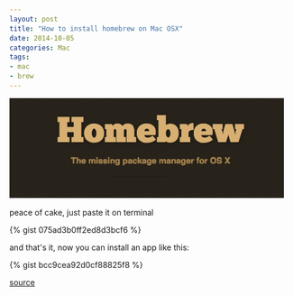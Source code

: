 ```yaml
---
layout: post
title: "How to install homebrew on Mac OSX"
date: 2014-10-05
categories: Mac
tags:
- mac
- brew
---
```

![](/assets/images/post/2014-10-05-how-to-install-homebrew-on-mac-osx/homebrew.png)

peace of cake, just paste it on terminal

{% gist 075ad3b0ff2ed8d3bcf6 %}

and that's it, now you can install an app like this:

{% gist bcc9cea92d0cf88825f8 %}

[source](http://brew.sh/)
